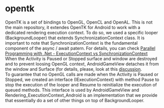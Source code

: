 # opentk
OpenTK is a set of bindings to OpenGL, OpenCL and OpenAL. This is not the main repository, it extendes OpenTK for Android to work with a dedicated rendering execution context. To do so, we used a specific looper (BackgroundLooper) that extends SynchronizationContext class.
It is important to note that SynchronizationContext is the fundamental component of the async / await patern. For details, you can check [Parallel Programming with .Net - ExecutionContext vs SynchronizationContext](http://blogs.msdn.com/b/pfxteam/archive/2012/06/15/executioncontext-vs-synchronizationcontext.aspx)  
When the Activity is Paused or Stopped surface and window are destroyed and to prevent loosing OpenGL context, AndroidGameView detaches it from the window and Surface (for details, please, look at this [discussion](http://forums.xamarin.com/discussion/621/androidgameview-pause-without-losing-gl-context/p2).  
To guarantee that no OpenGL calls are made when the Activity is Paused or Stopped, we created an interface (IExecutionContext) with method Pause to stop the execution of the looper and Resume to reinitialize the execution of queued methods. This interface is used by AndroidGameView and Rendering_ExecutionContext_Android is an implementation that we provide that essentially do a set of other things on top of BackgroundLooper. 
